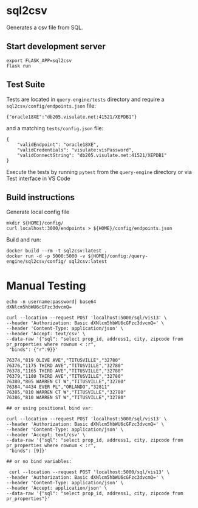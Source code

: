 # sql2csv

Generates a csv file from SQL.

## Start development server

```
export FLASK_APP=sql2csv
flask run
```

## Test Suite

Tests are located in `query-engine/tests` directory and require a `sql2csv/config/endpoints.json` file:
```
{"oracle18XE":"db205.visulate.net:41521/XEPDB1"}
```
and a matching `tests/config.json` file:
```
{
    "validEndpoint": "oracle18XE",
    "validCredentials": "visulate:visPassword",
    "validConnectString": "db205.visulate.net:41521/XEPDB1"
}
```
Execute the tests by running `pytest` from the `query-engine` directory or via Test interface in VS Code

## Build instructions

Generate local config file
```
mkdir ${HOME}/config/
curl localhost:3000/endpoints > ${HOME}/config/endpoints.json
```

Build and run:

```
docker build --rm -t sql2csv:latest .
docker run -d -p 5000:5000 -v ${HOME}/config:/query-engine/sql2csv/config/ sql2csv:latest
```

# Manual Testing
```
echo -n username:password| base64
dXNlcm5hbWU6cGFzc3dvcmQ=

curl --location --request POST 'localhost:5000/sql/vis13' \
--header 'Authorization: Basic dXNlcm5hbWU6cGFzc3dvcmQ=' \
--header 'Content-Type: application/json' \
--header 'Accept: text/csv' \
--data-raw '{"sql": "select prop_id, address1, city, zipcode from pr_properties where rownum < :r",
 "binds": {"r":9}}'

76374,"819 OLIVE AVE","TITUSVILLE","32780"
76376,"1175 THIRD AVE","TITUSVILLE","32780"
76378,"1165 THIRD AVE","TITUSVILLE","32780"
76379,"1180 THIRD AVE","TITUSVILLE","32780"
76380,"805 WARREN CT W","TITUSVILLE","32780"
76384,"4434 EVER PL","ORLANDO","32811"
76385,"810 WARREN CT W","TITUSVILLE","32780"
76386,"810 WARREN ST W","TITUSVILLE","32780"

## or using positional bind var:

curl --location --request POST 'localhost:5000/sql/vis13' \
--header 'Authorization: Basic dXNlcm5hbWU6cGFzc3dvcmQ=' \
--header 'Content-Type: application/json' \
--header 'Accept: text/csv' \
--data-raw '{"sql": "select prop_id, address1, city, zipcode from pr_properties where rownum < :r",
 "binds": [9]}'

## or no bind variables:

 curl --location --request POST 'localhost:5000/sql/vis13' \
--header 'Authorization: Basic dXNlcm5hbWU6cGFzc3dvcmQ=' \
--header 'Content-Type: application/json' \
--header 'Accept: application/json' \
--data-raw '{"sql": "select prop_id, address1, city, zipcode from pr_properties"}'

```
